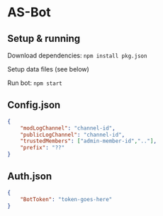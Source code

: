 # AS-Bot

## Setup & running

Download dependencies: `npm install pkg.json`

Setup data files (see below)

Run bot: `npm start`

## Config.json

```json
{
    "modLogChannel": "channel-id",
    "publicLogChannel": "channel-id",
    "trustedMembers": ["admin-member-id",".."],
    "prefix": "??"
}
```

## Auth.json
```json
{
    "BotToken": "token-goes-here"
}
```
